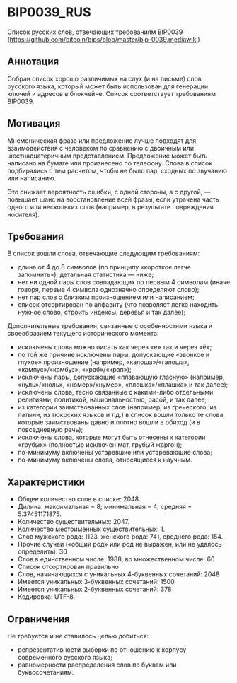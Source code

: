 # BIP0039_RUS
Список русских слов, отвечающих требованиям BIP0039 (https://github.com/bitcoin/bips/blob/master/bip-0039.mediawiki)

## Аннотация

Собран список хорошо различимых на слух (и на письме) слов русского языка, который может быть использован для генерации ключей и адресов в блокчейне. Список соответствует требованиям BIP0039.

## Мотивация

Мнемоническая фраза или предложение лучше подходят для взаимодействия с человеком по сравнению с двоичным или шестнадцатеричным представлением. Предложение может быть написано на бумаге или произнесено по телефону. Слова в список подбирались с тем расчетом, чтобы не было пар, сходных по звучанию или написанию. 

Это снижает вероятность ошибки, с одной стороны, а с другой, — повышает шанс на восстановление всей фразы, если утрачена часть одного или нескольких слов (например, в результате повреждения носителя).

## Требования

В список вошли слова, отвечающие следующим требованиям:
* длина от 4 до 8 символов (по принципу «короткое легче запомнить»); детальная статистика — ниже;
* нет ни одной пары слов совпадающих по первым 4 символам (иначе говоря, первые 4 символа однозначно определяют слово);
* нет пар слов с близким произношением или написанием;
* список отсортирован по алфавиту (что позволяет легко находить нужное слово, строить индексы, деревья и так далее);

Дополнительные требования, связанные с особенностями языка и своеобразием текущего исторического момента:
* исключены слова можно писать как через «е» так и через «ё»;
* по той же причине исключены пары, допускающие «звонкое и глухое» произношение (например, «калоша»/«галоша», «кампус»/«камбуз», «краб»/«крап»);
* исключены пары, допускающие «плавающую гласную» (например, «нуль»/«ноль», «номер»/«нумер», «плошка»/«плашка» и так далее);
* исключены слова, тесно связанные с какими-либо отдельными религиями, политикой, национальностью, расой, и так далее;
* из категории заимствованных слов (например, из греческого, из латыни, из тюкрских языков и т.д.) в список вошли только те слова, которые заимствованы давно и плотно вошли в обиход (и в повседневную речь);
* исключены слова, которые могут быть отнесены к категории «грубых» (полностью исключен мат, грубый жаргон);
* по-минимуму включены устаревшие или устаревающие слова;
* по-минимуму включены слова, относящиеся к научным.

## Характеристики

* Общее количество слов в списке: 2048.
* Дилина: максимальная = 8; минимальная = 4; средняя = 5.37451171875.
* Количество существительных: 2047.
* Количество местоименных существительных: 1.
* Слов мужского рода: 1123, женского рода: 741, среднего рода: 154.
* Прочие случаи («общий род» или род не выражен, или не удалось определить): 30
* Слов в единственном числе: 1988, во множественном числе: 60
* Список отсортирован правильно
* Слов, начинающихся с уникальных 4-буквенных сочетаний: 2048
* Имеется уникальных 3-буквенных сочетаний: 1500
* Имеется уникальных 2-буквенных сочетаний: 378
* Кодировка: UTF-8.

## Ограничения

Не требуется и не ставилось целью добиться:
* репрезентативности выборки по отношению к корпусу современного русского языка;
* равномерности распределения слов по буквам или буквосочетаниям.

